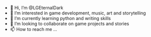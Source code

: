 - 👋 Hi, I’m @LGEternalDark
- 👀 I’m interested in game development, music, art and storytelling
- 🌱 I’m currently learning python and writing skills
- 💞️ I’m looking to collaborate on game projects and stories
- 📫 How to reach me ...

<!---
LGEternalDark/LGEternalDark is a ✨ special ✨ repository because its `README.md` (this file) appears on your GitHub profile.
You can click the Preview link to take a look at your changes.
--->
